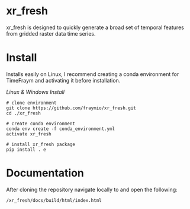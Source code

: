 # xr_fresh
 
xr_fresh is designed to quickly generate a broad set of temporal features from gridded raster data time series. 


# Install
Installs easily on Linux, I recommend creating a conda environment for TimeFraym 
and activating it before installation.  

*Linux & Windows Install*

```
# clone environment
git clone https://github.com/fraymio/xr_fresh.git
cd ./xr_fresh 

# create conda environment 
conda env create -f conda_environment.yml
activate xr_fresh

# install xr_fresh package
pip install . e

```


# Documentation

After cloning the repository navigate locally to and open the following:
```
/xr_fresh/docs/build/html/index.html
```
